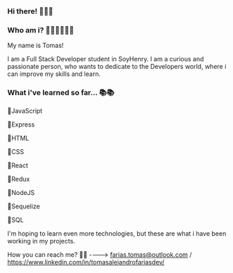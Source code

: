 ### Hi there! 👋👋👋 

### Who am i? 💁🏻‍♂️💁🏻‍♂️

My name is Tomas!

I am a Full Stack Developer student in SoyHenry. I am a curious and passionate person, who wants to dedicate to the Developers world, where i can improve my skills and learn.

### What i've learned so far... 📚📚

🔸JavaScript

🔸Express

🔸HTML

🔸CSS

🔸React

🔸Redux

🔸NodeJS

🔸Sequelize

🔸SQL


I'm hoping to learn even more technologies, but these are what i have been working in my projects.

How you can reach me? 📩📩 ----> farias.tomas@outlook.com / https://www.linkedin.com/in/tomasalejandrofariasdev/




